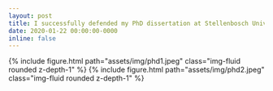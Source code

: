 ```yaml
---
layout: post
title: I successfully defended my PhD dissertation at Stellenbosch University
date: 2020-01-22 00:00:00-0000
inline: false
---
```


{% include figure.html path="assets/img/phd1.jpeg" class="img-fluid rounded z-depth-1" %}
{% include figure.html path="assets/img/phd2.jpeg" class="img-fluid rounded z-depth-1" %}
